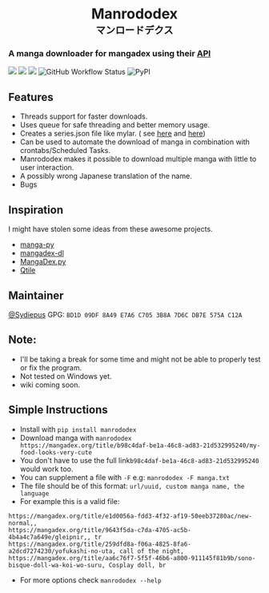 <h1 align="center">Manrododex</br>
<sup><sup>マンロードデクス</sup></sup></h1>

### A manga downloader for mangadex using their [API](https://api.mangadex.org/docs/)
![](https://img.shields.io/github/license/Sydiepus/Manrododex)
![](https://img.shields.io/github/issues/Sydiepus/Manrododex)
![](https://img.shields.io/pypi/pyversions/manrododex)
![GitHub Workflow Status](https://github.com/Sydiepus/Manrododex/actions/workflows/CI.yml/badge.svg)
![PyPI](https://img.shields.io/pypi/v/manrododex)
## Features

- Threads support for faster downloads.
- Uses queue for safe threading and better memory usage.
- Creates a series.json file like mylar. (
  see [here](https://komga.org/guides/scan-analysis-refresh.html#import-metadata-generated-by-mylar)
  and [here](https://github.com/mylar3/mylar3/wiki/series.json-examples))
- Can be used to automate the download of manga in combination with crontabs/Scheduled Tasks.
- Manrododex makes it possible to download multiple manga with little to user interaction.
- A possibly wrong Japanese translation of the name.
- Bugs

## Inspiration

I might have stolen some ideas from these awesome projects.

- [manga-py](https://github.com/manga-py/manga-py)
- [mangadex-dl](https://github.com/frozenpandaman/mangadex-dl)
- [MangaDex.py](https://github.com/Proxymiity/MangaDex.py)
- [Qtile](https://github.com/qtile/qtile)

## Maintainer

[@Sydiepus](https://github.com/Sydiepus) GPG: ```BD1D 09DF 8A49 E7A6 C705 3B8A 7D6C DB7E 575A C12A```

## Note:

- I'll be taking a break for some time and might not be able to properly test or fix the program.
- Not tested on Windows yet.
- wiki coming soon.

## Simple Instructions

- Install with ```pip install manrododex```
- Download manga
  with ```manrododex https://mangadex.org/title/b98c4daf-be1a-46c8-ad83-21d532995240/my-food-looks-very-cute```
- You don't have to use the full link```b98c4daf-be1a-46c8-ad83-21d532995240``` would work too.
- You can supplement a file with ```-F``` e.g: ```manrododex -F manga.txt```
- The file should be of this format: ```url/uuid, custom manga name, the language```
- For example this is a valid file:

```
https://mangadex.org/title/e1d0056a-fdd3-4f32-af19-50eeb37280ac/new-normal,,
https://mangadex.org/title/9643f5da-c7da-4705-ac5b-4b4a4c7a649e/gleipnir,, tr
https://mangadex.org/title/259dfd8a-f06a-4825-8fa6-a2dcd7274230/yofukashi-no-uta, call of the night,
https://mangadex.org/title/aa6c76f7-5f5f-46b6-a800-911145f81b9b/sono-bisque-doll-wa-koi-wo-suru, Cosplay doll, br
```

- For more options check ```manrododex --help```